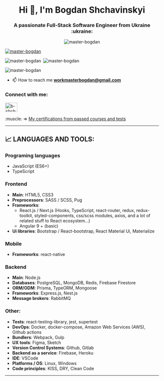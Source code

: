 <base target="_blank">
<h1 align="center">Hi 👋, I'm Bogdan Shchavinskyi</h1>
<h3 align="center">A passionate Full-Stack Software Engineer from Ukraine :ukraine:</h3>
<p align="center"> <img src="https://komarev.com/ghpvc/?username=master-bogdan&label=Profile%20views&color=0e75b6&style=flat-square" alt="master-bogdan" /> </p>

<p align="left"> <a href="https://github.com/ryo-ma/github-profile-trophy"><img src="https://github-profile-trophy.vercel.app/?username=master-bogdan&theme=onedark&rank=SECRET,SSS,SS,S,AAA,AA,A" alt="master-bogdan" /></a> </p>

<p align="left">
   <img src="https://github-readme-stats.vercel.app/api/top-langs?username=master-bogdan&show_icons=true&theme=dark&locale=en&layout=compact" alt="master-bogdan" />&nbsp;
    <img src="https://github-readme-stats.vercel.app/api?username=master-bogdan&show_icons=true&theme=dark&locale=en" alt="master-bogdan" />
</p>

<p align="left"> <img src="http://github-readme-streak-stats.herokuapp.com?user=master-bogdan&theme=dark&date_format=M%20j%5B%2C%20Y%5D" alt="master-bogdan" /> </p>

- 📫 How to reach me **workmasterbogdan@gmail.com**
<h3 align="left">Connect with me:</h3>
<p align="left">
  <a href="https://www.linkedin.com/in/b-shchavinskyi-fullstack/" target="blank"><img align="center" src="https://raw.githubusercontent.com/rahuldkjain/github-profile-readme-generator/master/src/images/icons/Social/linked-in-alt.svg" alt="b-shchavinskyi-fullstack" height="30" width="40" /></a>
</p>

<p align="left">
  <span>:muscle: => </span>
  <a href="https://github.com/master-bogdan/master-bogdan/tree/master/certificates" target="_blank">
   My certifications from passed courses and tests
  </a>
</p>

___

## 📈 LANGUAGES AND TOOLS:
### **Programing languages**
- JavaScript (ES6+)
- TypeScript
### **Frontend**
- **Main**: HTML5, CSS3
- **Preprocessors**: SASS / SCSS, Pug
- **Frameworks**: 
  - React.js / Next.js (Hooks, TypeScript, react-router, redux, redux-toolkit, styled-components, css/scss modules, axios, and a lot of related stuff to React ecosystem...) 
  - Angular 9 + (basic)
- **Ui libraries**: Bootstrap / React-bootstrap, React Material Ui, Materialize
### **Mobile**
- **Frameworks**: react-native
### **Backend**
- **Main**: Node.js
- **Databases**: PostgreSQL, MongoDB, Redis, Firebase Firestore
- **ORM/ODM**: Prisma, TypeORM, Mongoose
- **Frameworks**: Express.js, Nest.js
- **Message brokers**: RabbitMQ
### **Other**: 
- **Tests**: react-testing-library, jest, supertest
- **DevOps**: Docker, docker-compose, Amazon Web Services (AWS), Github actions
- **Bundlers**: Webpack, Gulp
- **UX tools**: Figma, Sketch
- **Version Control Systems**: Github, Gitlab
- **Backend as a service**: Firebase, Heroku
- **IDE**: VSCode
- **Platforms / OS**: Linux, Windows
- **Code principles**: KISS, DRY, Clean Code
___
 
